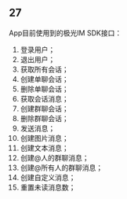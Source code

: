 ## 27

App目前使用到的极光IM SDK接口：

1. 登录用户；
2. 退出用户；
3. 获取所有会话；
4. 创建单聊会话；
5. 删除单聊会话；
6. 获取会话消息；
7. 创建群聊会话；
8. 删除群聊会话；
9. 发送消息；
10. 创建图片消息；
11. 创建文本消息；
12. 创建@人的群聊消息；
13. 创建@所有人的群聊消息；
14. 创建自定义消息；
15. 重置未读消息数；